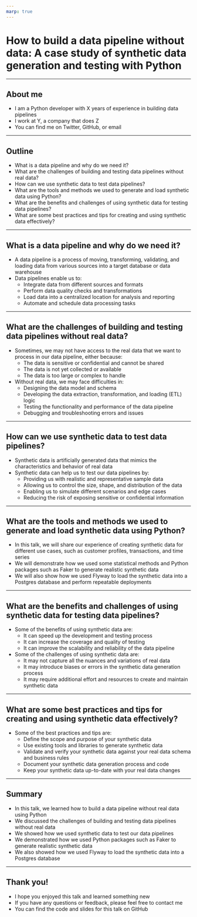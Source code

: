 ```yaml
---
marp: true
---
```


# How to build a data pipeline without data: A case study of synthetic data generation and testing with Python

---

## About me

- I am a Python developer with X years of experience in building data pipelines
- I work at Y, a company that does Z
- You can find me on Twitter, GitHub, or email

---

## Outline

- What is a data pipeline and why do we need it?
- What are the challenges of building and testing data pipelines without real data?
- How can we use synthetic data to test data pipelines?
- What are the tools and methods we used to generate and load synthetic data using Python?
- What are the benefits and challenges of using synthetic data for testing data pipelines?
- What are some best practices and tips for creating and using synthetic data effectively?

---

## What is a data pipeline and why do we need it?

- A data pipeline is a process of moving, transforming, validating, and loading data from various sources into a target database or data warehouse
- Data pipelines enable us to:
  - Integrate data from different sources and formats
  - Perform data quality checks and transformations
  - Load data into a centralized location for analysis and reporting
  - Automate and schedule data processing tasks

---

## What are the challenges of building and testing data pipelines without real data?

- Sometimes, we may not have access to the real data that we want to process in our data pipeline, either because:
  - The data is sensitive or confidential and cannot be shared
  - The data is not yet collected or available
  - The data is too large or complex to handle
- Without real data, we may face difficulties in:
  - Designing the data model and schema
  - Developing the data extraction, transformation, and loading (ETL) logic
  - Testing the functionality and performance of the data pipeline
  - Debugging and troubleshooting errors and issues

---

## How can we use synthetic data to test data pipelines?

- Synthetic data is artificially generated data that mimics the characteristics and behavior of real data
- Synthetic data can help us to test our data pipelines by:
  - Providing us with realistic and representative sample data
  - Allowing us to control the size, shape, and distribution of the data
  - Enabling us to simulate different scenarios and edge cases
  - Reducing the risk of exposing sensitive or confidential information

---

## What are the tools and methods we used to generate and load synthetic data using Python?

- In this talk, we will share our experience of creating synthetic data for different use cases, such as customer profiles, transactions, and time series
- We will demonstrate how we used some statistical methods and Python packages such as Faker to generate realistic synthetic data
- We will also show how we used Flyway to load the synthetic data into a Postgres database and perform repeatable deployments

---

## What are the benefits and challenges of using synthetic data for testing data pipelines?

- Some of the benefits of using synthetic data are:
  - It can speed up the development and testing process
  - It can increase the coverage and quality of testing
  - It can improve the scalability and reliability of the data pipeline
- Some of the challenges of using synthetic data are:
  - It may not capture all the nuances and variations of real data
  - It may introduce biases or errors in the synthetic data generation process
  - It may require additional effort and resources to create and maintain synthetic data

---

## What are some best practices and tips for creating and using synthetic data effectively?

- Some of the best practices and tips are:
  - Define the scope and purpose of your synthetic data
  - Use existing tools and libraries to generate synthetic data
  - Validate and verify your synthetic data against your real data schema and business rules
  - Document your synthetic data generation process and code
  - Keep your synthetic data up-to-date with your real data changes

---

## Summary

- In this talk, we learned how to build a data pipeline without real data using Python
- We discussed the challenges of building and testing data pipelines without real data
- We showed how we used synthetic data to test our data pipelines
- We demonstrated how we used Python packages such as Faker to generate realistic synthetic data
- We also showed how we used Flyway to load the synthetic data into a Postgres database

---

## Thank you!

- I hope you enjoyed this talk and learned something new
- If you have any questions or feedback, please feel free to contact me
- You can find the code and slides for this talk on GitHub

